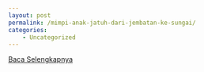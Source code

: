 ```yaml
---
layout: post
permalink: /mimpi-anak-jatuh-dari-jembatan-ke-sungai/
categories:
    - Uncategorized
---
```


[Baca Selengkapnya](/04)